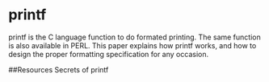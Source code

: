# printf

printf is the C language function to do formated printing.
The same function is also available in PERL.
This paper explains how printf works, and how to design
the proper formatting specification for any occasion.

##Resources
Secrets of printf
